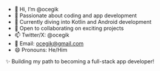 - 👋 Hi, I’m @ocegik
- 🚀 Passionate about coding and app development
- 📱 Currently diving into Kotlin and Android development
- 🤝 Open to collaborating on exciting projects
- 📫 Twitter/X: @ocegik
- 📧 Email: ocegik@gmail.com
- 😄 Pronouns: He/Him

✨ Building my path to becoming a full-stack app developer!



<!---
ocegik/ocegik is a ✨ special ✨ repository because its `README.md` (this file) appears on your GitHub profile.
You can click the Preview link to take a look at your changes.
--->
